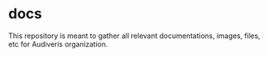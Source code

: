# docs

This repository is meant to gather all relevant documentations, images, files, etc for Audiveris 
organization.
